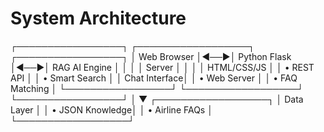 # System Architecture
┌─────────────────┐ ┌──────────────────┐ ┌─────────────────┐
│ Web Browser │◄──►│ Python Flask │◄──►│ RAG AI Engine │
│ │ │ Server │ │ │
│ HTML/CSS/JS │ │ • REST API │ │ • Smart Search │
│ Chat Interface│ │ • Web Server │ │ • FAQ Matching │
└─────────────────┘ └──────────────────┘ └─────────────────┘
│
▼
┌──────────────────┐
│ Data Layer │
│ • JSON Knowledge│
│ • Airline FAQs │
└──────────────────┘
